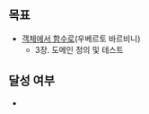 ## 목표

- [객체에서 함수로](https://product.kyobobook.co.kr/detail/S000214983374)(우베르토 바르비니) 
  - 3장. 도메인 정의 및 테스트 

## 달성 여부
-  
